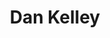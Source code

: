 ---
title: "Dan Kelley"
presenter_id: dan_kelley
position: Postbac IRTA
start_date: 2000
end_date: 2001
email: 
phone: 
photo: assets/images/portrait_17.jpg
status: former
layout: member 
---